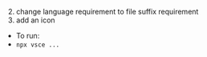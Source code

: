 <!-- 1. hot-reload the configs  -->
2. change language requirement to file suffix requirement
3. add an icon
<!-- 4. add repo link -->


- To run:
- `npx vsce ...`